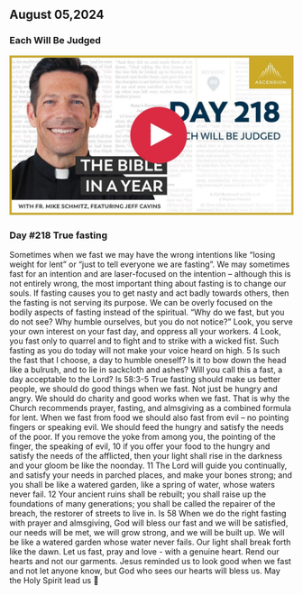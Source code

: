 ## August 05,2024

### Each Will Be Judged

[![Each Will Be Judged](https://raw.githubusercontent.com/linusjf/BIAY/main/August/jpgs/Day218.jpg)](https://youtu.be/jp4cFECtMjw "Each Will Be Judged")

### Day #218 True fasting

Sometimes when we fast we may have the wrong intentions like “losing weight for lent” or “just to tell everyone we are fasting”. We may sometimes fast for an intention and are laser-focused on the intention – although this is not entirely wrong, the most important thing about fasting is to change our souls. If fasting causes you to get nasty and act badly towards others, then the fasting is not serving its purpose. We can be overly focused on the bodily aspects of fasting instead of the spiritual.
“Why do we fast, but you do not see? Why humble ourselves, but you do not notice?” Look, you serve your own interest on your fast day, and oppress all your workers. 4 Look, you fast only to quarrel and to fight and to strike with a wicked fist. Such fasting as you do today will not make your voice heard on high. 5 Is such the fast that I choose, a day to humble oneself? Is it to bow down the head like a bulrush, and to lie in sackcloth and ashes? Will you call this a fast, a day acceptable to the Lord? Is 58:3-5
True fasting should make us better people, we should do good things when we fast. Not just be hungry and angry. We should do charity and good works when we fast. That is why the Church recommends prayer, fasting, and almsgiving as a combined formula for lent. When we fast from food we should also fast from evil – no pointing fingers or speaking evil. We should feed the hungry and satisfy the needs of the poor.
If you remove the yoke from among you, the pointing of the finger, the speaking of evil, 10 if you offer your food to the hungry and satisfy the needs of the afflicted, then your light shall rise in the darkness and your gloom be like the noonday. 11 The Lord will guide you continually, and satisfy your needs in parched places, and make your bones strong; and you shall be like a watered garden, like a spring of water, whose waters never fail. 12 Your ancient ruins shall be rebuilt; you shall raise up the foundations of many generations; you shall be called the repairer of the breach, the restorer of streets to live in. Is 58
When we do the right fasting with prayer and almsgiving, God will bless our fast and we will be satisfied, our needs will be met, we will grow strong, and we will be built up. We will be like a watered garden whose water never fails. Our light shall break forth like the dawn.
Let us fast, pray and love - with a genuine heart. Rend our hearts and not our garments. Jesus reminded us to look good when we fast and not let anyone know, but God who sees our hearts will bless us.
May the Holy Spirit lead us 🙏
